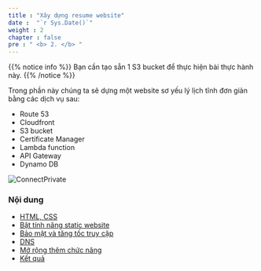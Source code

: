 ```yaml
---
title : "Xây dựng resume website"
date :  "`r Sys.Date()`" 
weight : 2 
chapter : false
pre : " <b> 2. </b> "
---
```


{{% notice info %}}
Bạn cần tạo sẵn 1 S3 bucket để thực hiện bài thực hành này.
{{% /notice %}}

Trong phần này chúng ta sẽ dựng một website sơ yếu lý lịch tĩnh đơn giản bằng các dịch vụ sau:
- Route 53
- Cloudfront
- S3 bucket
- Certificate Manager
- Lambda function
- API Gateway
- Dynamo DB

![ConnectPrivate](/01AWSWorkShop/images/s3-satic-basic.jpg)

### Nội dung
  - [HTML, CSS](2.1-HTML,CSS/)
  - [Bật tính năng static website](2.2-StaticWeb/)
  - [Bảo mật và tăng tốc truy cập](2.3-HTTPS/)
  - [DNS](2.4-Route53/)
  - [Mở rộng thêm chức năng](2.5-JADP/)
  - [Kết quả](2.6-Result/)
